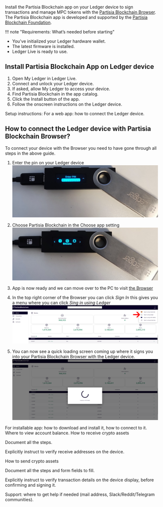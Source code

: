Install the Partisia Blockchain app on your Ledger device to sign transactions and manage MPC tokens with
the [Partisia Blockchain Browser](https://browser.partisiablockchain.com/account). The Partisia Blockchain app is
developed and supported by the [Partisia Blockchain Foundation](https://partisiablockchain.com/).

!!! note "Requirements: What’s needed before starting"
* You've initialized your Ledger hardware wallet.
* The latest firmware is installed.
* Ledger Live is ready to use.

## Install Partisia Blockchain App on Ledger device

1. Open My Ledger in Ledger Live.
2. Connect and unlock your Ledger device.
3. If asked, allow My Ledger to access your device.
4. Find Partisia Blockchain in the app catalog.
5. Click the Install button of the app.
6. Follow the onscreen instructions on the Ledger device. 


Setup instructions:
For a web app: how to connect the Ledger device.
## How to connect the Ledger device with Partisia Blockchain Browser?
To connect your device with the Browser you need to have gone through all steps in the above guide. 
1. Enter the pin on your Ledger device 
![login(1)-enter-pin.png](login%281%29-enter-pin.png)

2. Choose Partisia Blockchain in the Choose app setting
![login(2)-choose-app.png](login%282%29-choose-app.png)

3. App is now ready and we can move over to the PC to visit [the Browser](https://browser.partisiablockchain.com)

4. In the top right corner of the Browser you can click _Sign In_ this gives you a menu where you can click _Sing in using Ledger_
![login(4)-login menu.png](login%284%29-login%20menu.png)

5. You can now see a quick loading screen coming up where it signs you into your Partisia Blockchain Browser with the Ledger device.
![login(5)-logging in.png](login%285%29-logging%20in.png)


For installable app: how to download and install it, how to connect to it.
Where to view account balance.
How to receive crypto assets

Document all the steps.

Explicitly instruct to verify receive addresses on the device.

How to send crypto assets

Document all the steps and form fields to fill.

Explicitly instruct to verify transaction details on the device display, before confirming and signing it.

Support: where to get help if needed (mail address, Slack/Reddit/Telegram communities).